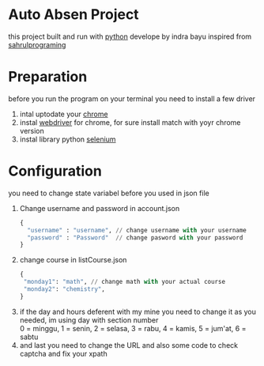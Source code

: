 # Auto Absen Project
this project built and run with [python](https://www.python.org/) develope by indra bayu inspired from [sahrulprograming](https://github.com/sahrulprograming/)

# Preparation
before you run the program on your terminal you need to install a few driver <br>
1. intal uptodate your [chrome](https://support.google.com/chrome/answer/95414?co=GENIE.Platform%3DDesktop&oco=1)
2. instal [webdriver](https://chromedriver.chromium.org/downloads) for chrome, for sure install match with yoyr chrome version
3. instal library python [selenium](https://pypi.org/project/selenium/)

# Configuration
you need to change state variabel before you used in json file <br>
1. Change username and password in account.json<br>
    ```python
    {
      "username" : "username", // change username with your username
      "password" : "Password"  // change pasword with your password
    }
    ```
2. change course in listCourse.json
     ```python
    {
      "monday1": "math", // change math with your actual course
      "monday2": "chemistry",
    }
    ```
3. if the day and hours deferent with my mine you need to change it as you needed, im using day with section number<br>
   0 = minggu, 1 = senin, 2 = selasa, 3 = rabu, 4 = kamis, 5 = jum'at, 6 = sabtu
4. and last you need to change the URL and also some code to check captcha and fix your xpath 
   
